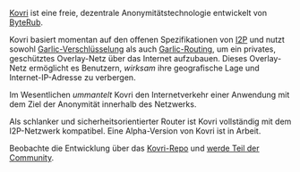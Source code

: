 [Kovri](https://getbyterub.org/resources/byterubpedia/kovri.html) ist eine freie, dezentrale Anonymitätstechnologie entwickelt von [ByteRub](https://getbyterub.org).

Kovri basiert momentan auf den offenen Spezifikationen von [I2P](https://getbyterub.org/resources/byterubpedia/i2p.html) und nutzt sowohl [Garlic-Verschlüsselung](https://getbyterub.org/resources/byterubpedia/garlic-encryption.html) als auch [Garlic-Routing](https://getbyterub.org/resources/byterubpedia/garlic-routing.html), um ein privates, geschütztes Overlay-Netz über das Internet aufzubauen. Dieses Overlay-Netz ermöglicht es Benutzern, *wirksam* ihre geografische Lage und Internet-IP-Adresse zu verbergen.

Im Wesentlichen *ummantelt* Kovri den Internetverkehr einer Anwendung mit dem Ziel der Anonymität innerhalb des Netzwerks.

Als schlanker und sicherheitsorientierter Router ist Kovri vollständig mit dem I2P-Netzwerk kompatibel. Eine Alpha-Version von Kovri ist in Arbeit.

Beobachte die Entwicklung über das [Kovri-Repo](https://github.com/byterubpay/kovri#downloads) und [werde Teil der Community](https://github.com/byterubpay/kovri#contact).
